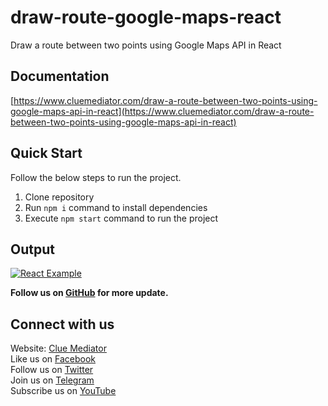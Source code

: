 # draw-route-google-maps-react

Draw a route between two points using Google Maps API in React

## Documentation

[https://www.cluemediator.com/draw-a-route-between-two-points-using-google-maps-api-in-react](https://www.cluemediator.com/draw-a-route-between-two-points-using-google-maps-api-in-react)

## Quick Start

Follow the below steps to run the project.

1. Clone repository
2. Run `npm i` command to install dependencies
3. Execute `npm start` command to run the project

## Output

[![React Example](https://www.cluemediator.com/wp-content/uploads/2023/04/output-draw-a-route-between-two-points-using-google-maps-api-in-react-clue-mediator.gif)](https://www.cluemediator.com/draw-a-route-between-two-points-using-google-maps-api-in-react)

**Follow us on [GitHub](https://github.com/cluemediator) for more update.**

## Connect with us

Website: [Clue Mediator](https://www.cluemediator.com)  
Like us on [Facebook](https://www.facebook.com/thecluemediator)  
Follow us on [Twitter](https://twitter.com/cluemediator)  
Join us on [Telegram](https://t.me/cluemediator)  
Subscribe us on [YouTube](https://www.youtube.com/ClueMediator)